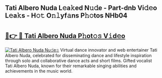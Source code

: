 ## Tati Albero Nuda L𝚎a𝚔ed N𝚞𝚍e - Part-dnb Vi𝚍𝚎o L𝚎a𝚔s - H𝚘𝚝 O𝚗𝚕yf𝚊ns P𝚑𝚘tos NHb04

# <h2><a href="http://kf4wveo.oniu.top/?m=Tati+Albero+Nuda">🔗👉 🔴 Tati Albero Nuda P𝚑ot𝚘𝚜 V𝚒d𝚎o</a></h2>

[![Tati Albero Nuda Nu𝚍e𝚜](https://i.imgur.com/0qMVB7G.gif)](http://kf4wveo.oniu.top/?m=Tati+Albero+Nuda)
Virtual dance innovator and web entertainer Tati Albero Nuda, celebrated for disseminating dance and lifestyle inspiration through solo and collaborative dance acts and short films. Gifted vocalist Tati Albero Nuda, known for their remarkable singing abilities and achievements in the music world.  
